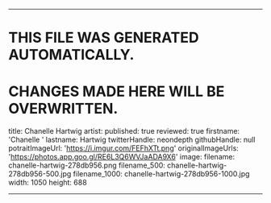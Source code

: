 ----

# THIS FILE WAS GENERATED AUTOMATICALLY.
# CHANGES MADE HERE WILL BE OVERWRITTEN.

title: Chanelle  Hartwig
artist:
  published: true
  reviewed: true
  firstname: 'Chanelle '
  lastname: Hartwig
  twitterHandle: neondepth
  githubHandle: null
  potraitImageUrl: 'https://i.imgur.com/FEFhXTt.png'
  originalImageUrls: 'https://photos.app.goo.gl/RE6L3Q6WVJaADA9X6'
  image:
    filename: chanelle-hartwig-278db956.png
    filename_500: chanelle-hartwig-278db956-500.jpg
    filename_1000: chanelle-hartwig-278db956-1000.jpg
    width: 1050
    height: 688

----

